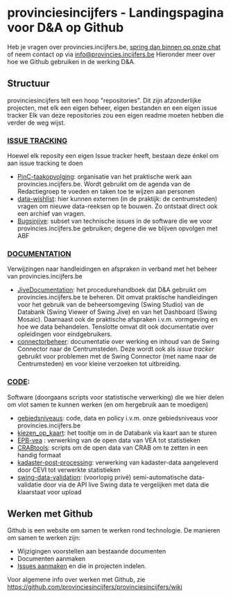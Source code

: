 # provinciesincijfers - Landingspagina voor D&amp;A op Github

Heb je vragen over provincies.incijfers.be, [spring dan binnen op onze chat](https://provincies.incijfers.be/report/chat.html) of neem contact op via info@provincies.incijfers.be
Hieronder meer over hoe we Github gebruiken in de werking D&A.

## Structuur

provinciesincijfers telt een hoop "repositories". Dit zijn afzonderlijke projecten, met elk een eigen beheer, eigen bestanden en een eigen issue tracker
Elk van deze repositories zou een eigen readme moeten hebben die verder de weg wijst.

### [ISSUE TRACKING](https://github.com/search?q=topic%3Aissue-tracker+org%3Aprovinciesincijfers&type=Repositories)

Hoewel elk reposity een eigen Issue tracker heeft, bestaan deze énkel om aan issue tracking te doen

*	[PinC-taakopvolging](https://github.com/provinciesincijfers/PinC-taakopvolging): organisatie van het praktische werk aan provincies.incijfers.be. Wordt gebruikt om de agenda van de Redactiegroep te voeden en taken toe te wijzen aan personen
*	[data-wishlist](https://github.com/provinciesincijfers/data-wishlist): hier kunnen externen (in de praktijk: de centrumsteden) vragen om nieuwe data-reeksen op te bouwen. Zo ontstaat direct ook een archief van vragen.
*	[Bugsinjive](https://github.com/provinciesincijfers/Bugsinjive): subset van technische issues in de software die we voor provincies.incijfers.be gebruiken; degene die we blijven opvolgen met ABF

### [DOCUMENTATION](https://github.com/search?q=topic%3Adocumentation+org%3Aprovinciesincijfers&type=Repositories)

Verwijzingen naar handleidingen en afspraken in verband met het beheer van provincies.incijfers.be

*	[JiveDocumentation](https://github.com/provinciesincijfers/JiveDocumentation): het procedurehandboek dat D&A gebruikt om provincies.incijfers.be te beheren. Dit omvat praktische handleidingen voor het gebruik van de beheersomgeving (Swing Studio) van de Databank (Swing Viewer of Swing Jive) en van het Dashboard (Swing Mosaic). Daarnaast ook de praktische afspraken i.v.m. vormgeving en hoe we data behandelen. Tenslotte omvat dit ook documentatie over opleidingen voor eindgebruikers.
*	[connectorbeheer](https://github.com/provinciesincijfers/connectorbeheer): documentatie over werking en inhoud van de Swing Connector naar de Centrumsteden. Deze wordt ook als *issue tracker* gebruikt voor problemen met de Swing Connector (met name naar de Centrumsteden) en voor kleine verzoeken tot uitbreiding.

### [CODE](https://github.com/search?q=topic%3Acode+org%3Aprovinciesincijfers&type=Repositories): 

Software (doorgaans scripts voor statistische verwerking) die we hier delen om vlot samen te kunnen werken (en om hergebruik aan te moedigen)

*	[gebiedsniveaus](https://github.com/provinciesincijfers/gebiedsniveaus): code, data en policy i.v.m. onze gebiedsniveaus voor provincies.incijfers.be
*	[kiezen_op_kaart](https://github.com/provinciesincijfers/kiezen_op_kaart): het tooltje om in de Databank via kaart aan te sturen
* [EPB-vea](https://github.com/provinciesincijfers/EPB-vea)	: verwerking van de open data van VEA tot statistieken
*	[CRABtools](https://github.com/provinciesincijfers/CRABtools): scripts om de open data van CRAB om te zetten in een handig formaat
* [kadaster-post-processing](https://github.com/provinciesincijfers/kadaster-post-processing): verwerking van kadaster-data aangeleverd door CEVI tot verwerkte statistieken
* [swing-data-validation](https://github.com/provinciesincijfers/swing-data-validation): (voorlopig privé) semi-automatische data-validatie door via de API live Swing data te vergelijken met data die klaarstaat voor upload



## Werken met Github


Github is een website om samen te werken rond technologie. 
De manieren om samen te werken zijn:

* Wijzigingen voorstellen aan bestaande documenten
* Documenten aanmaken
* [Issues aanmaken](https://guides.github.com/features/issues/) en die in projecten indelen.

Voor algemene info over werken met Github, zie https://github.com/provinciesincijfers/provinciesincijfers/wiki




